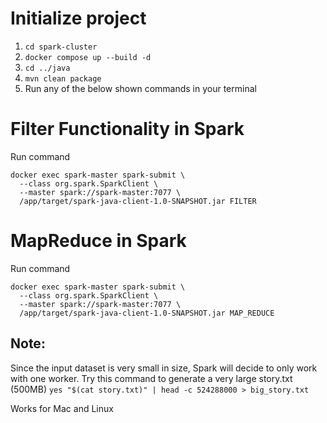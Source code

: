 # Initialize project

1. `cd spark-cluster`
2. `docker compose up --build -d`
3. `cd ../java`
4. `mvn clean package`
5. Run any of the below shown commands in your terminal

# Filter Functionality in Spark

Run command
```
docker exec spark-master spark-submit \
  --class org.spark.SparkClient \
  --master spark://spark-master:7077 \
  /app/target/spark-java-client-1.0-SNAPSHOT.jar FILTER
```

# MapReduce in Spark

Run command
```
docker exec spark-master spark-submit \
  --class org.spark.SparkClient \
  --master spark://spark-master:7077 \
  /app/target/spark-java-client-1.0-SNAPSHOT.jar MAP_REDUCE
```


## Note:
Since the input dataset is very small in size, Spark will decide to only work with one worker. 
Try this command to generate a very large story.txt (500MB)
`yes "$(cat story.txt)" | head -c 524288000 > big_story.txt`

Works for Mac and Linux
